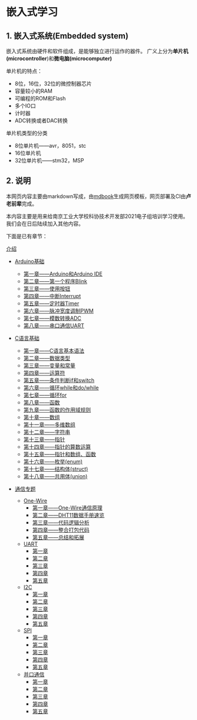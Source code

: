 # 嵌入式学习

## 1. 嵌入式系统(Embedded system)

嵌入式系统由硬件和软件组成，是能够独立进行运作的器件。
广义上分为**单片机(microcontroller**)和**微电脑(microcomputer)**

单片机的特点：
- 8位，16位，32位的微控制器芯片
- 容量较小的RAM
- 可编程的ROM和Flash
- 多个IO口
- 计时器
- ADC转换或者DAC转换


单片机类型的分类
- 8位单片机——avr，8051，stc
- 16位单片机
- 32位单片机——stm32，MSP

## 2. 说明

本网页内容主要由markdown写成，由[mdbook](https://rust-lang.github.io/mdBook/)生成网页模板，网页部署及CI由**卢老前辈**完成。

本内容主要是用来给南京工业大学校科协技术开发部2021电子组培训学习使用。我们会在日后陆续加入其他内容。

下面是已有章节：


[介绍](../book/index.html)

- [Arduino基础](../book/Arduino基础/index.html)
  - [第一章——Arduino和Arduino IDE](Arduino基础/第一章.md)
  - [第二章——第一个程序Blink](Arduino基础/第二章.md)
  - [第三章——使用按钮](Arduino基础/第三章.md)
  - [第四章——中断Interrupt](Arduino基础/第四章.md)
  - [第五章——定时器Timer](Arduino基础/第五章.md)
  - [第六章——脉冲宽度调制PWM](Arduino基础/第六章.md)
  - [第七章——模数转换ADC](Arduino基础/第七章.md)
  - [第八章——串口通信UART](Arduino基础/第八章.md)

- [C语言基础](../book/C语言基础/index.html)
  - [第一章——C语言基本语法](C语言基础/第一章.md)
  - [第二章——数据类型](C语言基础/第二章.md)
  - [第三章——变量和常量](C语言基础/第三章.md)
  - [第四章——运算符](C语言基础/第四章.md)
  - [第五章——条件判断if和switch](C语言基础/第五章.md)
  - [第六章——循环while和do/while](C语言基础/第六章.md)
  - [第七章——循环for](C语言基础/第七章.md)
  - [第八章——函数](C语言基础/第八章.md)
  - [第九章——函数的作用域规则](C语言基础/第九章.md)
  - [第十章——数组](C语言基础/第十章.md)
  - [第十一章——多维数组](C语言基础/第十一章.md)
  - [第十二章——字符串](C语言基础/第十二章.md)
  - [第十三章——指针](C语言基础/第十三章.md)
  - [第十四章——指针的算数运算](C语言基础/第十四章.md)
  - [第十五章——指针和数组、函数](C语言基础/第十五章.md)
  - [第十六章——枚举(enum)](C语言基础/第十六章.md)
  - [第十七章——结构体(struct)](C语言基础/第十七章.md)
  - [第十八章——共用体(union)](C语言基础/第十八章.md)

- [通信专题](../book/通信专题/index.html)
  - [One-Wire](../book/通信专题/串口通信/One-Wire/index.html)
    - [第一章——One-Wire通信原理](./通信专题/串口通信/One-Wire/第一章.md)
    - [第二章——DHT11数据手册速览](./通信专题/串口通信/One-Wire/第二章.md)
    - [第三章——代码逻辑分析](./通信专题/串口通信/One-Wire/第三章.md)
    - [第四章——整合打包代码](./通信专题/串口通信/One-Wire/第四章.md)
    - [第五章——总结和拓展](./通信专题/串口通信/One-Wire/第五章.md)
  - [UART](../book/通信专题/串口通信/UART/index.html)
    - [第一章](./通信专题/串口通信/UART/第一章.md)
    - [第二章](./通信专题/串口通信/UART/第一章.md)
    - [第三章](./通信专题/串口通信/UART/第三章.md)
    - [第四章](./通信专题/串口通信/UART/第四章.md)
    - [第五章](./通信专题/串口通信/UART/第五章.md)
  - [I2C](../book/通信专题/串口通信/I2C/index.html)
    - [第一章](./通信专题/串口通信/I2C/第一章.md)
    - [第二章](./通信专题/串口通信/I2C/第一章.md)
    - [第三章](./通信专题/串口通信/I2C/第三章.md)
    - [第四章](./通信专题/串口通信/I2C/第四章.md)
    - [第五章](./通信专题/串口通信/I2C/第五章.md)
  - [SPI](../book/通信专题/串口通信/SPI/index.html)
    - [第一章](./通信专题/串口通信/SPI/第一章.md)
    - [第二章](./通信专题/串口通信/SPI/第一章.md)
    - [第三章](./通信专题/串口通信/SPI/第三章.md)
    - [第四章](./通信专题/串口通信/SPI/第四章.md)
    - [第五章](./通信专题/串口通信/SPI/第五章.md)
  - [并口通信](../book/通信专题/并口通信/index.html)
    - [第一章](./通信专题/并口通信/第一章.md)
    - [第二章](./通信专题/并口通信/第一章.md)
    - [第三章](./通信专题/并口通信/第三章.md)
    - [第四章](./通信专题/并口通信/第四章.md)
    - [第五章](./通信专题/并口通信/第五章.md)